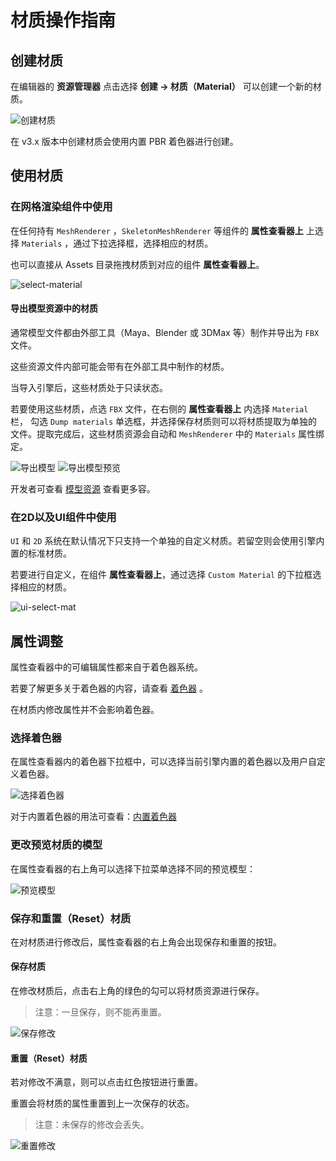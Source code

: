# 材质操作指南

## 创建材质

在编辑器的 **资源管理器** 点击选择 **创建 -> 材质（Material）** 可以创建一个新的材质。

![创建材质](create-material/create.png)

在 v3.x 版本中创建材质会使用内置 PBR 着色器进行创建。

## 使用材质

### 在网格渲染组件中使用

在任何持有 `MeshRenderer` ，`SkeletonMeshRenderer` 等组件的 **属性查看器上** 上选择 `Materials` ，通过下拉选择框，选择相应的材质。

也可以直接从 Assets 目录拖拽材质到对应的组件 **属性查看器上**。

![select-material](use-material/select.png)

#### 导出模型资源中的材质

通常模型文件都由外部工具（Maya、Blender 或 3DMax 等）制作并导出为 `FBX` 文件。

这些资源文件内部可能会带有在外部工具中制作的材质。

当导入引擎后，这些材质处于只读状态。

若要使用这些材质，点选 `FBX` 文件，在右侧的 **属性查看器上** 内选择 `Material` 栏， 勾选 `Dump materials` 单选框，并选择保存材质则可以将材质提取为单独的文件。提取完成后，这些材质资源会自动和 `MeshRenderer` 中的 `Materials` 属性绑定。

![导出模型](inspector/dump-material.png) ![导出模型预览](inspector/gen-material.png)

开发者可查看 [模型资源](asset/model/mesh.md) 查看更多容。

### 在2D以及UI组件中使用

`UI` 和 `2D` 系统在默认情况下只支持一个单独的自定义材质。若留空则会使用引擎内置的标准材质。

若要进行自定义，在组件 **属性查看器上**，通过选择 `Custom Material` 的下拉框选择相应的材质。

![ui-select-mat](use-material/ui-select.png)

## 属性调整

属性查看器中的可编辑属性都来自于着色器系统。

若要了解更多关于着色器的内容，请查看 [着色器](../shader/index.md) 。

在材质内修改属性并不会影响着色器。

### 选择着色器

在属性查看器内的着色器下拉框中，可以选择当前引擎内置的着色器以及用户自定义着色器。

![选择着色器](inspector/select-effect.png)

对于内置着色器的用法可查看：[内置着色器](../shader/effect-buildin.md)

### 更改预览材质的模型

在属性查看器的右上角可以选择下拉菜单选择不同的预览模型：

![预览模型](inspector/preview-model-select.png)

### 保存和重置（Reset）材质

在对材质进行修改后，属性查看器的右上角会出现保存和重置的按钮。

#### 保存材质

在修改材质后，点击右上角的绿色的勾可以将材质资源进行保存。

>注意：一旦保存，则不能再重置。

![保存修改](inspector/save-material.png)

#### 重置（Reset）材质

若对修改不满意，则可以点击红色按钮进行重置。

重置会将材质的属性重置到上一次保存的状态。

>注意：未保存的修改会丢失。

![重置修改](inspector/revert-material.png)
